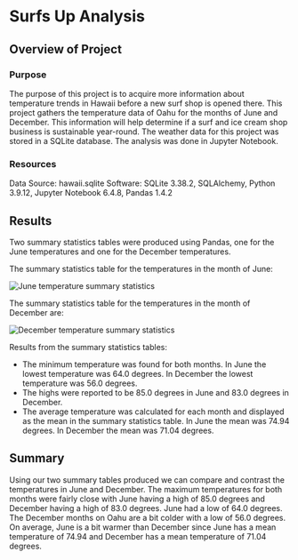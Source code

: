 # Surfs Up Analysis
## Overview of Project
### Purpose
The purpose of this project is to acquire more information about temperature trends in Hawaii before a new surf shop is opened there. This project gathers the temperature data of Oahu for the months of June and December. This information will help determine if a surf and ice cream shop business is sustainable year-round. The weather data for this project was stored in a SQLite database. The analysis was done in Jupyter Notebook. 


### Resources
Data Source: hawaii.sqlite
Software: SQLite 3.38.2, SQLAlchemy, Python 3.9.12, Jupyter Notebook 6.4.8, Pandas 1.4.2

## Results
Two summary statistics tables were produced using Pandas, one for the June temperatures and one for the December temperatures. 

The summary statistics table for the temperatures in the month of June:

![June temperature summary statistics](https://user-images.githubusercontent.com/111299372/205147323-7c71fe99-1141-477f-93eb-7de14e248590.png)

The summary statistics table for the temperatures in the month of December are: 

![December temperature summary statistics](https://user-images.githubusercontent.com/111299372/205147434-bdacb1f9-6daa-4126-b67b-1620eb8c2572.png)

Results from the summary statistics tables:
* The minimum temperature was found for both months. In June the lowest temperature was 64.0 degrees. In December the lowest temperature was 56.0 degrees.
* The highs were reported to be 85.0 degrees in June and 83.0 degrees in December.
* The average temperature was calculated for each month and displayed as the mean in the summary statistics table. In June the mean was 74.94 degrees. In December the mean was 71.04 degrees. 


## Summary 
Using our two summary tables produced we can compare and contrast the temperatures in June and December. The maximum temperatures for both months were fairly close with June having a high of 85.0 degrees and December having a high of 83.0 degrees. June had a low of 64.0 degrees. The December months on Oahu are a bit colder with a low of 56.0 degrees. On average, June is a bit warmer than December since June has a mean temperature of 74.94 and December has a mean temperature of 71.04 degrees. 
